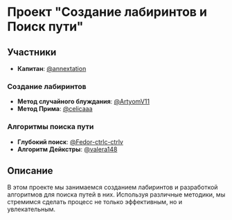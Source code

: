 # Проект "Создание лабиринтов и Поиск пути"

## Участники

- **Капитан**: [@annextation](https://github.com/annextation)

### Создание лабиринтов
- **Метод случайного блуждания**: [@ArtyomV11](https://github.com/ArtyomV11)
- **Метод Прима**: [@celicaaa](https://github.com/celicaaa)

### Алгоритмы поиска пути
- **Глубокий поиск**: [@Fedor-ctrlc-ctrlv](https://github.com/Fedor-ctrlc-ctrlv)
- **Алгоритм Дейкстры**: [@valera148](https://github.com/valera148)

## Описание

В этом проекте мы занимаемся созданием лабиринтов и разработкой алгоритмов для поиска путей в них. Используя различные методики, мы стремимся сделать процесс не только эффективным, но и увлекательным.
